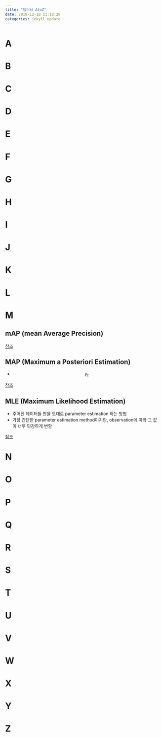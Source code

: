 ```yaml
---
title: "딥러닝 AtoZ"
date: 2018-12-18 11:18:28
categories: jekyll update
---
```


# A

# B

# C

# D

# E

# F

# G

# H

# I

# J

# K

# L

# M
## mAP (mean Average Precision)
[참조](https://hoya012.github.io/blog/Tutorials-of-Object-Detection-Using-Deep-Learning-how-to-measure-performance-of-object-detection/)
## MAP (Maximum a Posteriori Estimation)
 - $$ y_t $$

[참조](http://sanghyukchun.github.io/58/)
## MLE (Maximum Likelihood Estimation)
 - 주어진 데이터들 만을 토대로 parameter estimation 하는 방법
 - 가장 간단한 parameter estimation method이지만, observation에 따라 그 값이 너무 민감하게 변함

[참조](http://sanghyukchun.github.io/58/)

# N

# O

# P

# Q

# R

# S

# T

# U

# V

# W

# X

# Y

# Z
